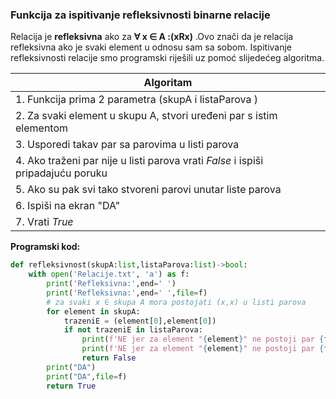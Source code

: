 ###  Funkcija za ispitivanje refleksivnosti binarne relacije 
Relacija je **refleksivna** ako za **∀ x ∈ A :(xRx)** .Ovo znači da je relacija refleksivna ako je svaki element u odnosu sam sa sobom. 
Ispitivanje refleksivnosti relacije smo programski riješili uz pomoć slijedećeg algoritma. 


| Algoritam                                                                         |
| --------------------------------------------------------------------------------- |
| 1. Funkcija prima 2 parametra (skupA i listaParova )                              |
| 2. Za svaki element u skupu A, stvori uređeni par s istim elementom |
| 3. Usporedi takav par sa parovima u listi parova                                  |
| 4. Ako traženi par nije u listi parova vrati *False* i ispiši pripadajuću poruku     |
| 5. Ako su pak svi tako stvoreni parovi unutar liste parova                        |
| 6.  Ispiši na ekran "DA"                                                           |
| 7.  Vrati *True*                                                                            |

**Programski kod:**
```python
def refleksivnost(skupA:list,listaParova:list)->bool:
    with open('Relacije.txt', 'a') as f:
        print('Refleksivna:',end=' ')
        print('Refleksivna:',end=' ',file=f)
        # za svaki x ∈ skupa A mora postojati (x,x) u listi parova 
        for element in skupA:
            trazeniE = (element[0],element[0])
            if not trazeniE in listaParova:
                print(f'NE jer za element "{element}" ne postoji par {formatStr(trazeniE)} unutar liste parova')
                print(f'NE jer za element "{element}" ne postoji par {formatStr(trazeniE)} unutar liste parova',file=f)
                return False
        print("DA")
        print("DA",file=f)
        return True
```
